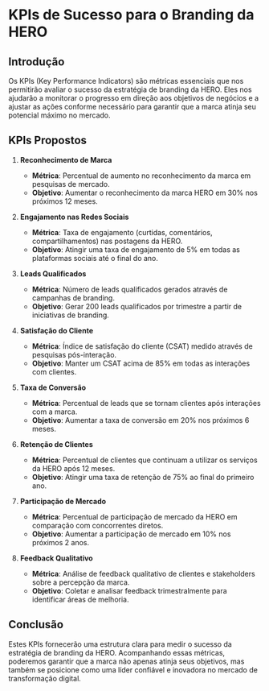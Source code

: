 # KPIs de Sucesso para o Branding da HERO

## Introdução

Os KPIs (Key Performance Indicators) são métricas essenciais que nos permitirão avaliar o sucesso da estratégia de branding da HERO. Eles nos ajudarão a monitorar o progresso em direção aos objetivos de negócios e a ajustar as ações conforme necessário para garantir que a marca atinja seu potencial máximo no mercado.

## KPIs Propostos

1. **Reconhecimento de Marca**
   - **Métrica**: Percentual de aumento no reconhecimento da marca em pesquisas de mercado.
   - **Objetivo**: Aumentar o reconhecimento da marca HERO em 30% nos próximos 12 meses.

2. **Engajamento nas Redes Sociais**
   - **Métrica**: Taxa de engajamento (curtidas, comentários, compartilhamentos) nas postagens da HERO.
   - **Objetivo**: Atingir uma taxa de engajamento de 5% em todas as plataformas sociais até o final do ano.

3. **Leads Qualificados**
   - **Métrica**: Número de leads qualificados gerados através de campanhas de branding.
   - **Objetivo**: Gerar 200 leads qualificados por trimestre a partir de iniciativas de branding.

4. **Satisfação do Cliente**
   - **Métrica**: Índice de satisfação do cliente (CSAT) medido através de pesquisas pós-interação.
   - **Objetivo**: Manter um CSAT acima de 85% em todas as interações com clientes.

5. **Taxa de Conversão**
   - **Métrica**: Percentual de leads que se tornam clientes após interações com a marca.
   - **Objetivo**: Aumentar a taxa de conversão em 20% nos próximos 6 meses.

6. **Retenção de Clientes**
   - **Métrica**: Percentual de clientes que continuam a utilizar os serviços da HERO após 12 meses.
   - **Objetivo**: Atingir uma taxa de retenção de 75% ao final do primeiro ano.

7. **Participação de Mercado**
   - **Métrica**: Percentual de participação de mercado da HERO em comparação com concorrentes diretos.
   - **Objetivo**: Aumentar a participação de mercado em 10% nos próximos 2 anos.

8. **Feedback Qualitativo**
   - **Métrica**: Análise de feedback qualitativo de clientes e stakeholders sobre a percepção da marca.
   - **Objetivo**: Coletar e analisar feedback trimestralmente para identificar áreas de melhoria.

## Conclusão

Estes KPIs fornecerão uma estrutura clara para medir o sucesso da estratégia de branding da HERO. Acompanhando essas métricas, poderemos garantir que a marca não apenas atinja seus objetivos, mas também se posicione como uma líder confiável e inovadora no mercado de transformação digital.